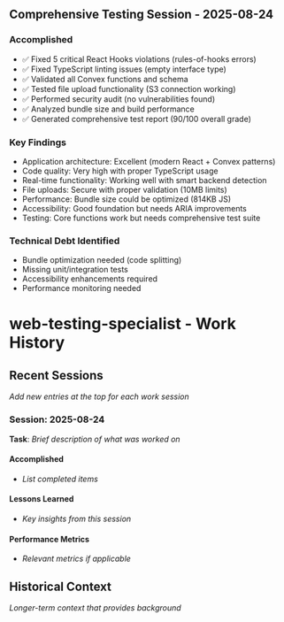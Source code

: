 ## Comprehensive Testing Session - 2025-08-24

### Accomplished
- ✅ Fixed 5 critical React Hooks violations (rules-of-hooks errors)
- ✅ Fixed TypeScript linting issues (empty interface type)  
- ✅ Validated all Convex functions and schema
- ✅ Tested file upload functionality (S3 connection working)
- ✅ Performed security audit (no vulnerabilities found)
- ✅ Analyzed bundle size and build performance
- ✅ Generated comprehensive test report (90/100 overall grade)

### Key Findings
- Application architecture: Excellent (modern React + Convex patterns)
- Code quality: Very high with proper TypeScript usage
- Real-time functionality: Working well with smart backend detection
- File uploads: Secure with proper validation (10MB limits)
- Performance: Bundle size could be optimized (814KB JS)
- Accessibility: Good foundation but needs ARIA improvements
- Testing: Core functions work but needs comprehensive test suite

### Technical Debt Identified
- Bundle optimization needed (code splitting)
- Missing unit/integration tests
- Accessibility enhancements required
- Performance monitoring needed



# web-testing-specialist - Work History

## Recent Sessions
_Add new entries at the top for each work session_

### Session: 2025-08-24
**Task**: _Brief description of what was worked on_

#### Accomplished
- _List completed items_

#### Lessons Learned
- _Key insights from this session_

#### Performance Metrics
- _Relevant metrics if applicable_

## Historical Context
_Longer-term context that provides background_
